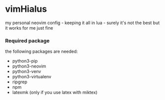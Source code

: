 # vimHialus
my personal neovim config - keeping it all in lua - surely it's not the best but it works for me just fine
### Required package 
the following packages are needed:  
- python3-pip
- python3-neovim
- python3-venv
- python3-virtualenv
- ripgrep
- npm
- latexmk (only if you use latex with miktex)
